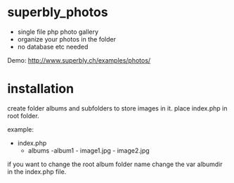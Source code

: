 superbly_photos
===============

* single file php photo gallery
* organize your photos in the folder
* no database etc needed

Demo: http://www.superbly.ch/examples/photos/

installation
============

create folder albums and subfolders to store images in it.
place index.php in root folder.

example:

- index.php
  - albums
    -album1
        - image1.jpg
        - image2.jpg

if you want to change the root album folder name change the var albumdir in the index.php file.

